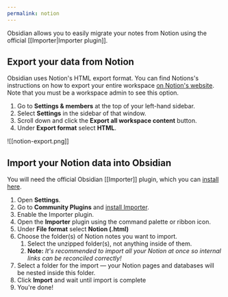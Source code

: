 ```yaml
---
permalink: notion
---
```

Obsidian allows you to easily migrate your notes from Notion using the official [[Importer|Importer plugin]].

## Export your data from Notion

Obsidian uses Notion's HTML export format. You can find Notions's instructions on how to export your entire workspace [on Notion's website](https://www.notion.so/help/export-your-content). Note that you must be a workspace admin to see this option.

1. Go to **Settings & members** at the top of your left-hand sidebar.
2. Select **Settings** in the sidebar of that window.
3. Scroll down and click the **Export all workspace content** button.
4. Under **Export format** select **HTML**.

![[notion-export.png]]

## Import your Notion data into Obsidian

You will need the official Obsidian [[Importer]] plugin, which you can [install here](obsidian://show-plugin?id=obsidian-importer).

1. Open **Settings**.
2. Go to **Community Plugins** and [install Importer](obsidian://show-plugin?id=obsidian-importer).
3. Enable the Importer plugin.
4. Open the **Importer** plugin using the command palette or ribbon icon.
5. Under **File format** select **Notion (.html)**
6. Choose the folder(s) of Notion notes you want to import. 
	1. Select the unzipped folder(s), not anything inside of them.
	2. **Note:** *It's recommended to import all your Notion at once so internal links can be reconciled correctly!*
7. Select a folder for the import — your Notion pages and databases will be nested inside this folder.
8. Click **Import** and wait until import is complete
9. You're done!